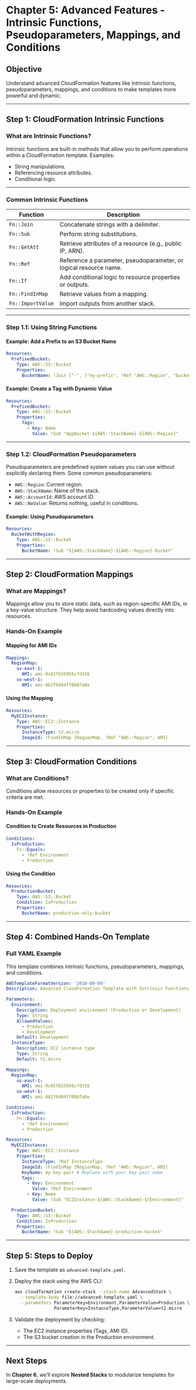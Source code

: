 
# Chapter 5: Advanced Features - Intrinsic Functions, Pseudoparameters, Mappings, and Conditions

## Objective
Understand advanced CloudFormation features like intrinsic functions, pseudoparameters, mappings, and conditions to make templates more powerful and dynamic.

---

## Step 1: CloudFormation Intrinsic Functions

### What are Intrinsic Functions?
Intrinsic functions are built-in methods that allow you to perform operations within a CloudFormation template. Examples:
- String manipulations.
- Referencing resource attributes.
- Conditional logic.

---

### Common Intrinsic Functions

| Function      | Description                                                                                  |
|---------------|----------------------------------------------------------------------------------------------|
| `Fn::Join`    | Concatenate strings with a delimiter.                                                       |
| `Fn::Sub`     | Perform string substitutions.                                                               |
| `Fn::GetAtt`  | Retrieve attributes of a resource (e.g., public IP, ARN).                                   |
| `Fn::Ref`     | Reference a parameter, pseudoparameter, or logical resource name.                           |
| `Fn::If`      | Add conditional logic to resource properties or outputs.                                    |
| `Fn::FindInMap` | Retrieve values from a mapping.                                                           |
| `Fn::ImportValue` | Import outputs from another stack.                                                      |

---

### Step 1.1: Using String Functions

#### Example: Add a Prefix to an S3 Bucket Name
```yaml
Resources:
  PrefixedBucket:
    Type: AWS::S3::Bucket
    Properties:
      BucketName: !Join ["-", ["my-prefix", !Ref "AWS::Region", "bucket"]]
```

#### Example: Create a Tag with Dynamic Value
```yaml
Resources:
  PrefixedBucket:
    Type: AWS::S3::Bucket
    Properties:
      Tags:
        - Key: Name
          Value: !Sub "AppBucket-${AWS::StackName}-${AWS::Region}"
```

---

### Step 1.2: CloudFormation Pseudoparameters

Pseudoparameters are predefined system values you can use without explicitly declaring them. Some common pseudoparameters:
- `AWS::Region`: Current region.
- `AWS::StackName`: Name of the stack.
- `AWS::AccountId`: AWS account ID.
- `AWS::NoValue`: Returns nothing, useful in conditions.

#### Example: Using Pseudoparameters
```yaml
Resources:
  BucketWithRegion:
    Type: AWS::S3::Bucket
    Properties:
      BucketName: !Sub "${AWS::StackName}-${AWS::Region}-bucket"
```

---

## Step 2: CloudFormation Mappings

### What are Mappings?
Mappings allow you to store static data, such as region-specific AMI IDs, in a key-value structure. They help avoid hardcoding values directly into resources.

### Hands-On Example

#### Mapping for AMI IDs
```yaml
Mappings:
  RegionMap:
    us-east-1:
      AMI: ami-0c02fb55956c7d316
    us-west-1:
      AMI: ami-0b2f6494ff0b07a0e
```

#### Using the Mapping
```yaml
Resources:
  MyEC2Instance:
    Type: AWS::EC2::Instance
    Properties:
      InstanceType: t2.micro
      ImageId: !FindInMap [RegionMap, !Ref "AWS::Region", AMI]
```

---

## Step 3: CloudFormation Conditions

### What are Conditions?
Conditions allow resources or properties to be created only if specific criteria are met.

### Hands-On Example

#### Condition to Create Resources in Production
```yaml
Conditions:
  IsProduction:
    Fn::Equals:
      - !Ref Environment
      - Production
```

#### Using the Condition
```yaml
Resources:
  ProductionBucket:
    Type: AWS::S3::Bucket
    Condition: IsProduction
    Properties:
      BucketName: production-only-bucket
```

---

## Step 4: Combined Hands-On Template

### Full YAML Example
This template combines intrinsic functions, pseudoparameters, mappings, and conditions.

```yaml
AWSTemplateFormatVersion: '2010-09-09'
Description: Advanced CloudFormation Template with Intrinsic Functions, Pseudoparameters, Mappings, and Conditions

Parameters:
  Environment:
    Description: Deployment environment (Production or Development)
    Type: String
    AllowedValues:
      - Production
      - Development
    Default: Development
  InstanceType:
    Description: EC2 instance type
    Type: String
    Default: t2.micro

Mappings:
  RegionMap:
    us-east-1:
      AMI: ami-0c02fb55956c7d316
    us-west-1:
      AMI: ami-0b2f6494ff0b07a0e

Conditions:
  IsProduction:
    Fn::Equals:
      - !Ref Environment
      - Production

Resources:
  MyEC2Instance:
    Type: AWS::EC2::Instance
    Properties:
      InstanceType: !Ref InstanceType
      ImageId: !FindInMap [RegionMap, !Ref "AWS::Region", AMI]
      KeyName: my-key-pair # Replace with your key pair name
      Tags:
        - Key: Environment
          Value: !Ref Environment
        - Key: Name
          Value: !Sub "EC2Instance-${AWS::StackName}-${Environment}"

  ProductionBucket:
    Type: AWS::S3::Bucket
    Condition: IsProduction
    Properties:
      BucketName: !Sub "${AWS::StackName}-production-bucket"
```

---

## Step 5: Steps to Deploy

1. Save the template as `advanced-template.yaml`.
2. Deploy the stack using the AWS CLI:
   ```bash
   aws cloudformation create-stack --stack-name AdvancedStack \
     --template-body file://advanced-template.yaml \
     --parameters ParameterKey=Environment,ParameterValue=Production \
                  ParameterKey=InstanceType,ParameterValue=t2.micro
   ```

3. Validate the deployment by checking:
   - The EC2 instance properties (Tags, AMI ID).
   - The S3 bucket creation in the Production environment.

---

## Next Steps
In **Chapter 6**, we’ll explore **Nested Stacks** to modularize templates for large-scale deployments.
